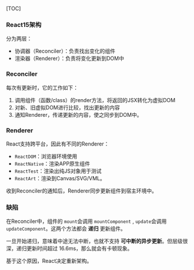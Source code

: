 [TOC]

### React15架构

分为两层：

* 协调器（Reconciler）：负责找出变化的组件
* 渲染器（Renderer）：负责将变化更新到DOM中

### Reconciler

每次有更新时，它的工作如下：

1. 调用组件（函数/class）的render方法，将返回的JSX转化为虚拟DOM
2. 对新、旧虚拟DOM进行比较，找出更新的内容
3. 通知Renderer，传递更新的内容，使之同步到DOM中。



### Renderer

React支持跨平台，因此有不同的Renderer：

* `ReactDOM`：浏览器环境使用 
* `ReactNative`：渲染APP原生组件
* `ReactTest`：渲染出纯JS对象用于测试
* `ReactArt`：渲染到Canvas/SVG/VML。

收到Reconciler的通知后，Renderer同步更新组件到宿主环境中。



### 缺陷

在Reconciler中，组件的 `mount`会调用 `mountComponent` , `update`会调用 `updateComponent`。这两个方法都会 **递归** 更新组件。

一旦开始递归，意味着中途无法中断，也就不支持 **可中断的异步更新**。但层级很深，递归更新时间超过 16.6ms，那么就会有卡顿现象。

基于这个原因，React决定重新架构。
